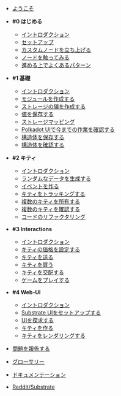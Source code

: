 
- [ようこそ](/)

- **#0 はじめる**

    - [イントロダクション](ja-jp/0/introduction.md)
    - [セットアップ](ja-jp/0/setup.md)
    - [カスタムノードを立ち上げる](ja-jp/0/running-a-custom-node.md)
    - [ノードを触ってみる](ja-jp/0/interacting-with-your-node.md)
    - [進める上でよくあるパターン](ja-jp/0/common-patterns-moving-forward.md)

- **#1 基礎**

    - [イントロダクション](ja-jp/1/introduction.md)
    - [モジュールを作成する](ja-jp/1/creating-a-module.md)
    - [ストレージの値を作成する](ja-jp/1/creating-a-storage-value.md)
    - [値を保存する](ja-jp/1/storing-a-value.md)
    - [ストレージマッピング](ja-jp/1/storage-mapping.md)
    - [Polkadot UIで今までの作業を確認する](ja-jp/1/viewing-a-storage-mapping.md)
    - [構造体を保存する](ja-jp/1/storing-a-structure.md)
    - [構造体を確認する](ja-jp/1/viewing-a-structure.md)

- **#2 キティ**

    - [イントロダクション](ja-jp/2/introduction.md)
    - [ランダムなデータを生成する](ja-jp/2/generating-random-data.md)
    - [イベントを作る](ja-jp/2/creating-an-event.md)
    - [キティをトラッキングする](ja-jp/2/tracking-all-kitties.md)
    - [複数のキティを所有する](ja-jp/2/owning-multiple-kitties.md)
    - [複数のキティを確認する](ja-jp/2/viewing-multiple-kitties.md)
    - [コードのリファクタリング](ja-jp/2/refactoring-our-code.md)

- **#3 Interactions**

    - [イントロダクション](ja-jp/3/introduction.md)
    - [キティの価格を設定する](ja-jp/3/setting-a-price.md)
    - [キティを送る](ja-jp/3/transferring-a-kitty.md)
    - [キティを買う](ja-jp/3/buying-a-kitty.md)
    - [キティを交配する](ja-jp/3/breeding-a-kitty.md)
    - [ゲームをプレイする](ja-jp/3/playing-our-game.md)

- **#4 Web-UI**

    - [イントロダクション](ja-jp/4/introduction.md)
    - [Substrate UIをセットアップする](ja-jp/4/set-up-substrate-ui.md)
    - [UIを探求する](ja-jp/4/explore.md)
    - [キティを作る](ja-jp/4/creating-kitties.md)
    - [キティをレンダリングする](ja-jp/4/rendering-kitties.md)

- [問題を報告する](https://github.com/masakiminamide/substratekitties/issues)
- [グローサリー](https://docs.substrate.dev/docs/glossary)
- [ドキュメンテーション](https://docs.substrate.dev/docs)
- [Reddit/Substrate](https://www.reddit.com/r/substrate)
